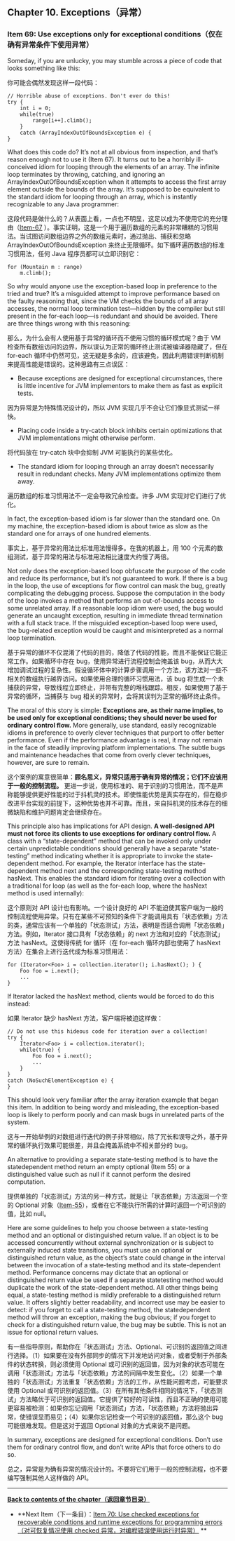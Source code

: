 ## Chapter 10. Exceptions（异常）

### Item 69: Use exceptions only for exceptional conditions（仅在确有异常条件下使用异常）

Someday, if you are unlucky, you may stumble across a piece of code that looks something like this:

你可能会偶然发现这样一段代码：

```
// Horrible abuse of exceptions. Don't ever do this!
try {
    int i = 0;
    while(true)
        range[i++].climb();
    }
    catch (ArrayIndexOutOfBoundsException e) {
}
```

What does this code do? It’s not at all obvious from inspection, and that’s reason enough not to use it (Item 67). It
turns out to be a horribly ill-conceived idiom for looping through the elements of an array. The infinite loop
terminates by throwing, catching, and ignoring an ArrayIndexOutOfBoundsException when it attempts to access the first
array element outside the bounds of the array. It’s supposed to be equivalent to the standard idiom for looping through
an array, which is instantly recognizable to any Java programmer:

这段代码是做什么的？从表面上看，一点也不明显，这足以成为不使用它的充分理由（[Item-67](../Chapter-9/Chapter-9-Item-67-Optimize-judiciously.md)
）。事实证明，这是一个用于遍历数组的元素的非常糟糕的习惯用法。当试图访问数组边界之外的数组元素时，通过抛出、捕获和忽略
ArrayIndexOutOfBoundsException 来终止无限循环。如下循环遍历数组的标准习惯用法，任何 Java 程序员都可以立即识别它：

```
for (Mountain m : range)
    m.climb();
```

So why would anyone use the exception-based loop in preference to the tried and true? It’s a misguided attempt to
improve performance based on the faulty reasoning that, since the VM checks the bounds of all array accesses, the normal
loop termination test—hidden by the compiler but still present in the for-each loop—is redundant and should be avoided.
There are three things wrong with this reasoning:

那么，为什么会有人使用基于异常的循环而不使用习惯的循环模式呢？由于 VM 检查所有数组访问的边界，所以误认为正常的循环终止测试被编译器隐藏了，但在
for-each 循环中仍然可见，这无疑是多余的，应该避免，因此利用错误判断机制来提高性能是错误的。这种思路有三点误区：

- Because exceptions are designed for exceptional circumstances, there is little incentive for JVM implementors to make
  them as fast as explicit tests.

因为异常是为特殊情况设计的，所以 JVM 实现几乎不会让它们像显式测试一样快。

- Placing code inside a try-catch block inhibits certain optimizations that JVM implementations might otherwise perform.

将代码放在 try-catch 块中会抑制 JVM 可能执行的某些优化。

- The standard idiom for looping through an array doesn’t necessarily result in redundant checks. Many JVM
  implementations optimize them away.

遍历数组的标准习惯用法不一定会导致冗余检查。许多 JVM 实现对它们进行了优化。

In fact, the exception-based idiom is far slower than the standard one. On my machine, the exception-based idiom is
about twice as slow as the standard one for arrays of one hundred elements.

事实上，基于异常的用法比标准用法慢得多。在我的机器上，用 100 个元素的数组测试，基于异常的用法与标准用法相比速度大约慢了两倍。

Not only does the exception-based loop obfuscate the purpose of the code and reduce its performance, but it’s not
guaranteed to work. If there is a bug in the loop, the use of exceptions for flow control can mask the bug, greatly
complicating the debugging process. Suppose the computation in the body of the loop invokes a method that performs an
out-of-bounds access to some unrelated array. If a reasonable loop idiom were used, the bug would generate an uncaught
exception, resulting in immediate thread termination with a full stack trace. If the misguided exception-based loop were
used, the bug-related exception would be caught and misinterpreted as a normal loop termination.

基于异常的循环不仅混淆了代码的目的，降低了代码的性能，而且不能保证它能正常工作。如果循环中存在 bug，使用异常进行流程控制会掩盖该
bug，从而大大增加调试过程的复杂性。假设循环体中的计算步骤调用一个方法，该方法对一些不相关的数组执行越界访问。如果使用合理的循环习惯用法，该
bug 将生成一个未捕获的异常，导致线程立即终止，并带有完整的堆栈跟踪。相反，如果使用了基于异常的循环，当捕获与 bug
相关的异常时，会将其误判为正常的循环终止条件。

The moral of this story is simple: **Exceptions are, as their name implies, to be used only for exceptional conditions;
they should never be used for ordinary control flow.** More generally, use standard, easily recognizable idioms in
preference to overly clever techniques that purport to offer better performance. Even if the performance advantage is
real, it may not remain in the face of steadily improving platform implementations. The subtle bugs and maintenance
headaches that come from overly clever techniques, however, are sure to remain.

这个案例的寓意很简单：**顾名思义，异常只适用于确有异常的情况；它们不应该用于一般的控制流程。**
更进一步说，使用标准的、易于识别的习惯用法，而不是声称能够提供更好性能的过于抖机灵的技术。即使性能优势是真实存在的，但在稳步改进平台实现的前提下，这种优势也并不可靠。而且，来自抖机灵的技术存在的细微缺陷和维护问题肯定会继续存在。

This principle also has implications for API design. **A well-designed API must not force its clients to use exceptions
for ordinary control flow.** A class with a “state-dependent” method that can be invoked only under certain
unpredictable conditions should generally have a separate “state-testing” method indicating whether it is appropriate to
invoke the state-dependent method. For example, the Iterator interface has the state-dependent method next and the
corresponding state-testing method hasNext. This enables the standard idiom for iterating over a collection with a
traditional for loop (as well as the for-each loop, where the hasNext method is used internally):

这个原则对 API 设计也有影响。一个设计良好的 API
不能迫使其客户端为一般的控制流程使用异常。只有在某些不可预知的条件下才能调用具有「状态依赖」方法的类，通常应该有一个单独的「状态测试」方法，表明是否适合调用「状态依赖」方法。例如，Iterator
接口具有「状态依赖」的 next 方法和对应的「状态测试」方法 hasNext。这使得传统 for 循环（在 for-each 循环内部也使用了 hasNext
方法）在集合上进行迭代成为标准习惯用法：

```
for (Iterator<Foo> i = collection.iterator(); i.hasNext(); ) {
    Foo foo = i.next();
    ...
}
```

If Iterator lacked the hasNext method, clients would be forced to do this instead:

如果 Iterator 缺少 hasNext 方法，客户端将被迫这样做：

```
// Do not use this hideous code for iteration over a collection!
try {
    Iterator<Foo> i = collection.iterator();
    while(true) {
        Foo foo = i.next();
        ...
    }
}
catch (NoSuchElementException e) {
}
```

This should look very familiar after the array iteration example that began this item. In addition to being wordy and
misleading, the exception-based loop is likely to perform poorly and can mask bugs in unrelated parts of the system.

这与一开始举例的对数组进行迭代的例子非常相似，除了冗长和误导之外，基于异常的循环执行效果可能很差，并且会掩盖系统中不相关部分的
bug。

An alternative to providing a separate state-testing method is to have the statedependent method return an empty
optional (Item 55) or a distinguished value such as null if it cannot perform the desired computation.

提供单独的「状态测试」方法的另一种方式，就是让「状态依赖」方法返回一个空的 Optional
对象（[Item-55](../Chapter-8/Chapter-8-Item-55-Return-optionals-judiciously.md)），或者在它不能执行所需的计算时返回一个可识别的值，比如
null。

Here are some guidelines to help you choose between a state-testing method and an optional or distinguished return
value. If an object is to be accessed concurrently without external synchronization or is subject to externally induced
state transitions, you must use an optional or distinguished return value, as the object’s state could change in the
interval between the invocation of a state-testing method and its state-dependent method. Performance concerns may
dictate that an optional or distinguished return value be used if a separate statetesting method would duplicate the
work of the state-dependent method. All other things being equal, a state-testing method is mildly preferable to a
distinguished return value. It offers slightly better readability, and incorrect use may be easier to detect: if you
forget to call a state-testing method, the statedependent method will throw an exception, making the bug obvious; if you
forget to check for a distinguished return value, the bug may be subtle. This is not an issue for optional return
values.

有一些指导原则，帮助你在「状态测试」方法、Optional、可识别的返回值之间进行选择。（1）如果要在没有外部同步的情况下并发地访问对象，或者受制于外部条件的状态转换，则必须使用
Optional 或可识别的返回值，因为对象的状态可能在调用「状态测试」方法与「状态依赖」方法的间隔中发生变化。（2）如果一个单独的「状态测试」方法重复「状态依赖」方法的工作，从性能问题考虑，可能要求使用
Optional
或可识别的返回值。（3）在所有其他条件相同的情况下，「状态测试」方法略优于可识别的返回值。它提供了较好的可读性，而且不正确的使用可能更容易被检测：如果你忘记调用「状态测试」方法，「状态依赖」方法将抛出异常，使错误显而易见；（4）如果你忘记检查一个可识别的返回值，那么这个
bug 可能很难发现。但是这对于返回 Optional 对象的方式来说不是问题。

In summary, exceptions are designed for exceptional conditions. Don’t use them for ordinary control flow, and don’t
write APIs that force others to do so.

总之，异常是为确有异常的情况设计的。不要将它们用于一般的控制流程，也不要编写强制其他人这样做的 API。

---
**[Back to contents of the chapter（返回章节目录）](../Chapter-10/Chapter-10-Introduction.md)**

- **Next
  Item（下一条目）：[Item 70: Use checked exceptions for recoverable conditions and runtime exceptions for programming errors（对可恢复情况使用 checked 异常，对编程错误使用运行时异常）](../Chapter-10/Chapter-10-Item-70-Use-checked-exceptions-for-recoverable-conditions-and-runtime-exceptions-for-programming-errors.md)
  **
